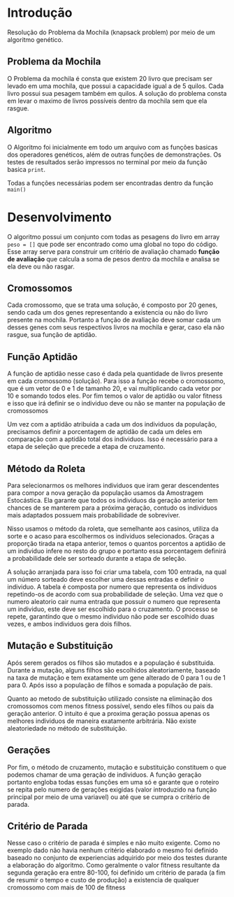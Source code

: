 
# Introdução

Resolução do Problema da Mochila (knapsack problem) por meio de um algoritmo genético.

## Problema da Mochila

O Problema da mochila é consta que existem 20 livro que precisam ser levado em uma mochila, que possui a capacidade igual a de 5 quilos. Cada livro possui sua pesagem também em quilos. A solução do problema consta em levar o maximo de livros possíveis dentro da mochila sem que ela rasgue.

## Algoritmo

O Algoritmo foi inicialmente em todo um arquivo com as funções basicas dos operadores genéticos, além de outras funções de demonstrações. Os testes de resultados serão impressos no terminal por meio da função basica <code>print</code>.

Todas a funções necessárias podem ser encontradas dentro da função <code>main()</code>

# Desenvolvimento 

O algoritmo possui um conjunto com todas as pesagens do livro em array <code>peso = []</code> que pode ser encontrado como uma global no topo do código. Esse array serve para construir um critério de avaliação chamado **função de avaliação** que calcula a soma de pesos dentro da mochila e analisa se ela deve ou não rasgar.

## Cromossomos

Cada cromossomo, que se trata uma solução, é composto por 20 genes, sendo cada um dos genes representando a existencia ou não do livro presente na mochila. Portanto a função de avaliação deve somar cada um desses genes com seus respectivos livros na mochila e gerar, caso ela não rasgue, sua função de aptidão.

## Função Aptidão

A função de aptidão nesse caso é dada pela quantidade de livros presente em cada cromossomo (solução). Para isso a função recebe o cromossomo, que é um vetor de 0 e 1 de tamanho 20, e vai multiplicando cada vetor por 10 e somando todos eles. Por fim temos o valor de aptidão ou valor fitness e isso que irá definir se o individuo deve ou não se manter na população de cromossomos

Um vez com a aptidão atribuida a cada um dos individuos da população, precisamos definir a porcentagem de aptidão de cada um deles em comparação com a aptidão total dos individuos. Isso é necessário para a etapa de seleção que precede a etapa de cruzamento.

## Método da Roleta

Para selecionarmos os melhores individuos que iram gerar descendentes para compor a nova geração da população usamos da Amostragem Estocástica. Ela garante que todos os individuos da geração anterior tem chances de se manterem para a próxima geração, contudo os individuos mais adaptados possuem mais probabilidade de sobreviver. 

Nisso usamos o método da roleta, que semelhante aos casinos, utiliza da sorte e o acaso para escolhermos os individuos selecionados. Graças a proporção tirada na etapa anterior, temos o quantos porcentos a aptidão de um individuo infere no resto do grupo e portanto essa porcentagem definirá a probabilidade dele ser sorteado durante a etapa de seleção.

A solução arranjada para isso foi criar uma tabela, com 100 entrada, na qual um número sorteado deve escolher uma dessas entradas e definir o individuo. A tabela é composta por numero que representa os individuos repetindo-os de acordo com sua probabilidade de seleção. Uma vez que o numero aleatorio cair numa entrada que possuir o numero que representa um individuo, este deve ser escolhido para o cruzamento. O processo se repete, garantindo que o mesmo individuo não pode ser escolhido duas vezes, e ambos individuos gera dois filhos.

## Mutação e Substituição

Após serem gerados os filhos são mutados e a população é substituida. Durante a mutação, alguns filhos são escolhidos aleatoriamente, baseado na taxa de mutação e tem exatamente um gene alterado de 0 para 1 ou de 1 para 0. Após isso a população de filhos e somada a população de pais. 

Quanto ao metodo de substituição utilizado consiste na eliminação dos cromossomos com menos fitness possível, sendo eles filhos ou pais da geração anterior. O intuito é que a proxima geração possua apenas os melhores individuos de maneira exatamente arbitrária. Não existe aleatoriedade no método de substituição.

## Gerações

Por fim, o método de cruzamento, mutação e substituição constituem o que podemos chamar de uma geração de individuos. A função geração portanto engloba todas essas funções em uma só e garante que o roteiro se repita pelo numero de gerações exigidas (valor introduzido na função principal por meio de uma variavel) ou até que se cumpra o critério de parada.

## Critério de Parada

Nesse caso o critério de parada é simples e não muito exigente. Como no exemplo dado não havia nenhum critério elaborado o mesmo foi definido baseado no conjunto de experiencias adquirido por meio dos testes durante a elaboração do algoritmo. Como geralmente o valor fitness resultante da segunda geração era entre 80-100, foi definido um critério de parada (a fim de resumir o tempo e custo de produção) a existencia de qualquer cromossomo com mais de 100 de fitness